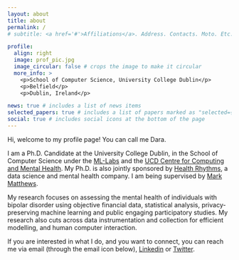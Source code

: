 ```yaml
---
layout: about
title: about
permalink: /
# subtitle: <a href='#'>Affiliations</a>. Address. Contacts. Moto. Etc.

profile:
  align: right
  image: prof_pic.jpg
  image_circular: false # crops the image to make it circular
  more_info: >
    <p>School of Computer Science, University College Dublin</p>
    <p>Belfield</p>
    <p>Dublin, Ireland</p>

news: true # includes a list of news items
selected_papers: true # includes a list of papers marked as "selected={true}"
social: true # includes social icons at the bottom of the page
---
```


Hi, welcome to my profile page! You can call me Dara.

I am a Ph.D. Candidate at the University College Dublin, in the School of Computer Science under the [ML-Labs](https://www.ml-labs.ie/) and the [UCD Centre for Computing and Mental Health](https://ccmh.ucd.ie/wp/). My Ph.D. is also jointly sponsored by [Health Rhythms](https://www.linkedin.com/company/healthrhythms/), a data science and mental health company. I am being supervised by [Mark Matthews](https://people.ucd.ie/mark.matthews).

My research focuses on assessing the mental health of individuals with bipolar disorder using objective financial data, statistical analysis, privacy-preserving machine learning and public engaging participatory studies. My research also cuts across data instrumentation and collection for efficient modelling, and human computer interaction.

If you are interested in what I do, and you want to connect, you can reach me via email (through the email icon below), [Linkedin](https://www.linkedin.com/in/oluwadara-adedeji-183770106/) or [Twitter](https://twitter.com/darasiemi).
